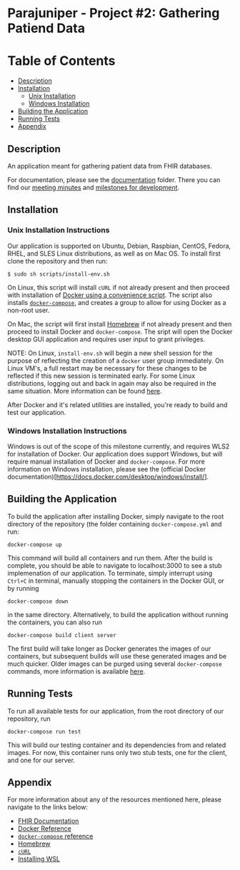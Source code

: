 # Parajuniper - Project #2: Gathering Patiend Data


# Table of Contents
- [Description](#desc)
- [Installation](#install)
  - [Unix Installation](#unix)
  - [Windows Installation](#win)
- [Building the Application](#build)
- [Running Tests](#test)
- [Appendix](#appendix)


## Description

An application meant for gathering patient data from FHIR databases. 

For documentation, please see the [documentation](https://github.com/csc302-distributed-suffering/parajuniper-project-2/tree/main/documentation) folder. There you can find our [meeting minutes](https://github.com/csc302-distributed-suffering/parajuniper-project-2/tree/main/documentation/meeting%20minutes) and [milestones for development](https://github.com/csc302-distributed-suffering/parajuniper-project-2/blob/main/documentation/milestones.md).

## Installation

### Unix Installation Instructions

Our application is supported on Ubuntu, Debian, Raspbian, CentOS, Fedora, RHEL, and SLES Linux distributions, as well as on Mac OS. To install first clone the repository and then run: 

```
$ sudo sh scripts/install-env.sh
```

On Linux, this script will install `cURL` if not already present and then proceed with installation of [Docker using a convenience script](https://docs.docker.com/engine/install/ubuntu/#install-using-the-convenience-script). The script also installs [`docker-compose`](https://docs.docker.com/compose/), and creates a group to allow for using Docker as a non-root user.

On Mac, the script will first install [Homebrew](https://brew.sh/) if not already present and then proceed to install Docker and `docker-compose`. The sript will open the Docker desktop GUI application and requires user input to grant privileges. 

NOTE: On Linux, `install-env.sh` will begin a new shell session for the purpose of reflecting the creation of a `docker` user group immediately. On Linux VM's, a full restart may be necessary for these changes to be reflected if this new session is terminated early. For some Linux distributions, logging out and back in again may also be required in the same situation. More information can be found [here](https://docs.docker.com/engine/install/linux-postinstall/#manage-docker-as-a-non-root-user).

After Docker and it's related utilities are installed, you're ready to build and test our application.

### Windows Installation Instructions

Windows is out of the scope of this milestone currently, and requires WLS2 for installation of Docker. Our application does support Windows, but will require manual installation of Docker and `docker-compose`. For more information on Windows installation, please see the (official Docker documentation)[https://docs.docker.com/desktop/windows/install/].

## Building the Application

To build the application after installing Docker, simply navigate to the root directory of the repository (the folder containing `docker-compose.yml` and run:

```
docker-compose up
```

This command will build all containers and run them. After the build is complete, you should be able to navigate to localhost:3000 to see a stub implemenation of our application. To terminate, simply interrupt using `Ctrl+C` in terminal, manually stopping the containers in the Docker GUI, or by running

```
docker-compose down
```

in the same directory. Alternatively, to build the application without running the containers, you can also run

```
docker-compose build client server
```

The first build will take longer as Docker generates the images of our containers, but subsequent builds will use these generated images and be much quicker. Older images can be purged using several `docker-compose` commands, more information is available [here](https://docs.docker.com/engine/reference/commandline/image_rm/).

## Running Tests

To run all available tests for our application, from the root directory of our repository, run

```
docker-compose run test
```

This will build our testing container and its dependencies from and related images. For now, this container runs only two stub tests, one for the client, and one for our server.

## Appendix

For more information about any of the resources mentioned here, please navigate to the links below:

- [FHIR Documentation](http://www.hl7.org/fhir/documentation.html)
- [Docker Reference](https://docs.docker.com/)
- [`docker-compose` reference]()
- [Homebrew](https://brew.sh/)
- [`cURL`](https://curl.se/)
- [Installing WSL](https://docs.microsoft.com/en-us/windows/wsl/install)

